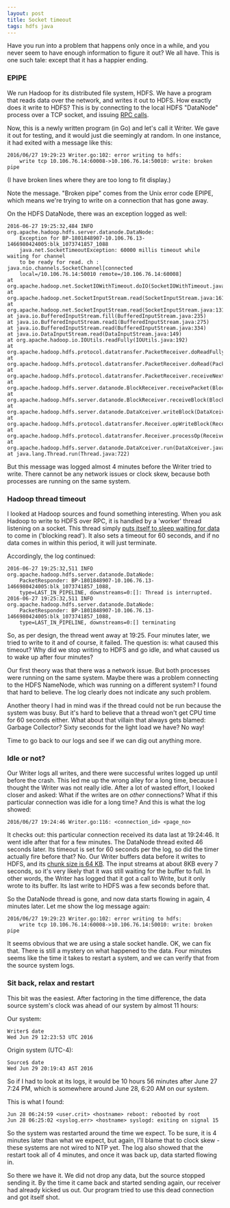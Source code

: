 ```yaml
---
layout: post
title: Socket timeout
tags: hdfs java
---
```


Have you run into a problem that happens only once in a while, and you never seem to have enough information to figure it out?  We all have.  This is one such tale: except that it has a happier ending.

### EPIPE

We run Hadoop for its distributed file system, HDFS.  We have a program that reads data over the network, and writes it out to HDFS.  How exactly does it write to HDFS?  This is by connecting to the local HDFS "DataNode" process over a TCP socket, and issuing [RPC calls](https://wiki.apache.org/hadoop/HadoopRpc).

Now, this is a newly written program (in Go) and let's call it Writer.  We gave it out for testing, and it would just die seemingly at random.  In one instance, it had exited with a message like this:

```
2016/06/27 19:29:23 Writer.go:102: error writing to hdfs:
    write tcp 10.106.76.14:60008->10.106.76.14:50010: write: broken pipe
```

(I have broken lines where they are too long to fit display.)

Note the message.  "Broken pipe" comes from the Unix error code EPIPE, which means we're trying to write on a connection that has gone away.

On the HDFS DataNode, there was an exception logged as well:

```
2016-06-27 19:25:32,484 INFO org.apache.hadoop.hdfs.server.datanode.DataNode:
    Exception for BP-1801848907-10.106.76.13-1466980424005:blk_1073741857_1088
    java.net.SocketTimeoutException: 60000 millis timeout while waiting for channel
    to be ready for read. ch : java.nio.channels.SocketChannel[connected
    local=/10.106.76.14:50010 remote=/10.106.76.14:60008]
at org.apache.hadoop.net.SocketIOWithTimeout.doIO(SocketIOWithTimeout.java:164)
at org.apache.hadoop.net.SocketInputStream.read(SocketInputStream.java:161)
at org.apache.hadoop.net.SocketInputStream.read(SocketInputStream.java:131)
at java.io.BufferedInputStream.fill(BufferedInputStream.java:235)
at java.io.BufferedInputStream.read1(BufferedInputStream.java:275)
at java.io.BufferedInputStream.read(BufferedInputStream.java:334)
at java.io.DataInputStream.read(DataInputStream.java:149)
at org.apache.hadoop.io.IOUtils.readFully(IOUtils.java:192)
at org.apache.hadoop.hdfs.protocol.datatransfer.PacketReceiver.doReadFully(PacketReceiver.java:213)
at org.apache.hadoop.hdfs.protocol.datatransfer.PacketReceiver.doRead(PacketReceiver.java:134)
at org.apache.hadoop.hdfs.protocol.datatransfer.PacketReceiver.receiveNextPacket(PacketReceiver.java:109)
at org.apache.hadoop.hdfs.server.datanode.BlockReceiver.receivePacket(BlockReceiver.java:467)
at org.apache.hadoop.hdfs.server.datanode.BlockReceiver.receiveBlock(BlockReceiver.java:781)
at org.apache.hadoop.hdfs.server.datanode.DataXceiver.writeBlock(DataXceiver.java:761)
at org.apache.hadoop.hdfs.protocol.datatransfer.Receiver.opWriteBlock(Receiver.java:137)
at org.apache.hadoop.hdfs.protocol.datatransfer.Receiver.processOp(Receiver.java:74)
at org.apache.hadoop.hdfs.server.datanode.DataXceiver.run(DataXceiver.java:237)
at java.lang.Thread.run(Thread.java:722)
```

But this message was logged almost 4 minutes before the Writer tried to write.  There cannot be any network issues or clock skew, because both processes are running on the same system.

### Hadoop thread timeout

I looked at Hadoop sources and found something interesting.  When you ask Hadoop to write to HDFS over RPC, it is handled by a 'worker' thread listening on a socket.  This thread simply [puts itself to sleep waiting for data](https://github.com/apache/hadoop/blob/release-2.6.3/hadoop-common-project/hadoop-common/src/main/java/org/apache/hadoop/net/SocketIOWithTimeout.java#L125) to come in ('blocking read').  It also sets a timeout for 60 seconds, and if no data comes in within this period, it will just terminate.

Accordingly, the log continued:

```
2016-06-27 19:25:32,511 INFO org.apache.hadoop.hdfs.server.datanode.DataNode:
    PacketResponder: BP-1801848907-10.106.76.13-1466980424005:blk_1073741857_1088,
    type=LAST_IN_PIPELINE, downstreams=0:[]: Thread is interrupted.
2016-06-27 19:25:32,511 INFO org.apache.hadoop.hdfs.server.datanode.DataNode:
    PacketResponder: BP-1801848907-10.106.76.13-1466980424005:blk_1073741857_1088,
    type=LAST_IN_PIPELINE, downstreams=0:[] terminating
```

So, as per design, the thread went away at 19:25.  Four minutes later, we tried to write to it and of course, it failed.  The question is: what caused this timeout?  Why did we stop writing to HDFS and go idle, and what caused us to wake up after four minutes?

Our first theory was that there was a network issue.  But both processes were running on the same system.  Maybe there was a problem connecting to the HDFS NameNode, which was running on a different system?  I found that hard to believe.  The log clearly does not indicate any such problem.

Another theory I had in mind was if the thread could not be run because the system was busy.  But it's hard to believe that a thread won't get CPU time for 60 seconds either.  What about that villain that always gets blamed: Garbage Collector?  Sixty seconds for the light load we have?  No way!

Time to go back to our logs and see if we can dig out anything more.

### Idle or not?

Our Writer logs all writes, and there were successful writes logged up until before the crash.  This led me up the wrong alley for a long time, because I thought the Writer was not really idle.  After a lot of wasted effort, I looked closer and asked: What if the writes are on _other_ connections?  What if this particular connection was idle for a long time?  And this is what the log showed:

```
2016/06/27 19:24:46 Writer.go:116: <connection_id> <page_no>
```

It checks out: this particular connection received its data last at 19:24:46.  It went idle after that for a few minutes.  The DataNode thread exited 46 seconds later.  Its timeout is set for 60 seconds per the log, so did the timer actually fire before that?  No.  Our Writer buffers data before it writes to HDFS, and its [chunk size is 64 KB](https://github.com/Microsoft/colinmarc-hdfs/blob/506515c1f01a00e8568b237e840f90bf8fab6cd6/rpc/block_write_stream.go).  The input streams at about 8KB every 7 seconds, so it's very likely that it was still waiting for the buffer to full.  In other words, the Writer has logged that it got a call to Write, but it only wrote to its buffer.  Its last write to HDFS was a few seconds before that.

So the DataNode thread is gone, and now data starts flowing in again, 4 minutes later.  Let me show the log message again:

```
2016/06/27 19:29:23 Writer.go:102: error writing to hdfs:
    write tcp 10.106.76.14:60008->10.106.76.14:50010: write: broken pipe
```

It seems obvious that we are using a stale socket handle.  OK, we can fix that.  There is still a mystery on what happened to the data.  Four minutes seems like the time it takes to restart a system, and we can verify that from the source system logs.

### Sit back, relax and restart

This bit was the easiest.  After factoring in the time difference, the data source system's clock was ahead of our system by almost 11 hours:

Our system:

```
Writer$ date
Wed Jun 29 12:23:53 UTC 2016
```

Origin system (UTC-4):

```
Source$ date
Wed Jun 29 20:19:43 AST 2016
```

So if I had to look at its logs, it would be 10 hours 56 minutes after June 27 7:24 PM, which is somewhere around June 28, 6:20 AM on our system.

This is what I found:

```
Jun 28 06:24:59 <user.crit> <hostname> reboot: rebooted by root
Jun 28 06:25:02 <syslog.err> <hostname> syslogd: exiting on signal 15
```

So the system was restarted around the time we expect.  To be sure, it is 4 minutes later than what we expect, but again, I'll blame that to clock skew - these systems are not wired to NTP yet.  The log also showed that the restart took all of 4 minutes, and once it was back up, data started flowing in.

So there we have it.  We did not drop any data, but the source stopped sending it.  By the time it came back and started sending again, our receiver had already kicked us out.  Our program tried to use this dead connection and got itself shot.

